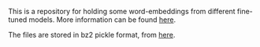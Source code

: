 This is a repository for holding some word-embeddings from different fine-tuned models.
More information can be found [here](https://github.com/Michael-Beukman/NERTransfer).

The files are stored in bz2 pickle format, from [here](https://betterprogramming.pub/load-fast-load-big-with-compressed-pickles-5f311584507e).
